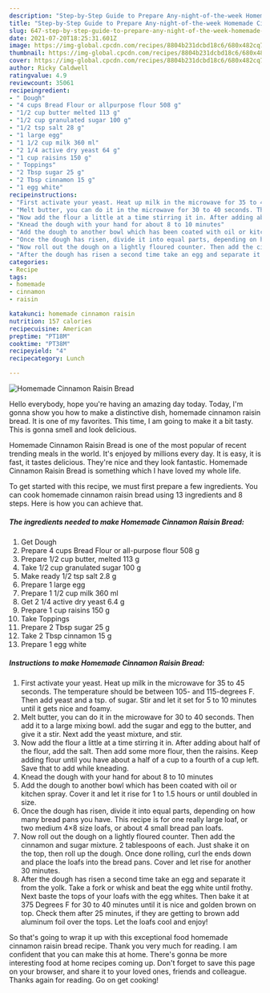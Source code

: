 ```yaml
---
description: "Step-by-Step Guide to Prepare Any-night-of-the-week Homemade Cinnamon Raisin Bread"
title: "Step-by-Step Guide to Prepare Any-night-of-the-week Homemade Cinnamon Raisin Bread"
slug: 647-step-by-step-guide-to-prepare-any-night-of-the-week-homemade-cinnamon-raisin-bread
date: 2021-07-20T18:25:31.601Z
image: https://img-global.cpcdn.com/recipes/8804b231dcbd18c6/680x482cq70/homemade-cinnamon-raisin-bread-recipe-main-photo.jpg
thumbnail: https://img-global.cpcdn.com/recipes/8804b231dcbd18c6/680x482cq70/homemade-cinnamon-raisin-bread-recipe-main-photo.jpg
cover: https://img-global.cpcdn.com/recipes/8804b231dcbd18c6/680x482cq70/homemade-cinnamon-raisin-bread-recipe-main-photo.jpg
author: Ricky Caldwell
ratingvalue: 4.9
reviewcount: 35061
recipeingredient:
- " Dough"
- "4 cups Bread Flour or allpurpose flour 508 g"
- "1/2 cup butter melted 113 g"
- "1/2 cup granulated sugar 100 g"
- "1/2 tsp salt 28 g"
- "1 large egg"
- "1 1/2 cup milk 360 ml"
- "2 1/4 active dry yeast 64 g"
- "1 cup raisins 150 g"
- " Toppings"
- "2 Tbsp sugar 25 g"
- "2 Tbsp cinnamon 15 g"
- "1 egg white"
recipeinstructions:
- "First activate your yeast. Heat up milk in the microwave for 35 to 45 seconds. The temperature should be between 105- and 115-degrees F. Then add yeast and a tsp. of sugar. Stir and let it set for 5 to 10 minutes until it gets nice and foamy."
- "Melt butter, you can do it in the microwave for 30 to 40 seconds. Then add it to a large mixing bowl. add the sugar and egg to the butter, and give it a stir. Next add the yeast mixture, and stir."
- "Now add the flour a little at a time stirring it in. After adding about half of the flour, add the salt. Then add some more flour, then the raisins. Keep adding flour until you have about a half of a cup to a fourth of a cup left. Save that to add while kneading."
- "Knead the dough with your hand for about 8 to 10 minutes"
- "Add the dough to another bowl which has been coated with oil or kitchen spray. Cover it and let it rise for 1 to 1.5 hours or until doubled in size."
- "Once the dough has risen, divide it into equal parts, depending on how many bread pans you have. This recipe is for one really large loaf, or two medium 4×8 size loafs, or about 4 small bread pan loafs."
- "Now roll out the dough on a lightly floured counter. Then add the cinnamon and sugar mixture. 2 tablespoons of each. Just shake it on the top, then roll up the dough. Once done rolling, curl the ends down and place the loafs into the bread pans. Cover and let rise for another 30 minutes."
- "After the dough has risen a second time take an egg and separate it from the yolk. Take a fork or whisk and beat the egg white until frothy. Next baste the tops of your loafs with the egg whites. Then bake it at 375 Degrees F for 30 to 40 minutes until it is nice and golden brown on top. Check them after 25 minutes, if they are getting to brown add aluminum foil over the tops. Let the loafs cool and enjoy!"
categories:
- Recipe
tags:
- homemade
- cinnamon
- raisin

katakunci: homemade cinnamon raisin 
nutrition: 157 calories
recipecuisine: American
preptime: "PT18M"
cooktime: "PT38M"
recipeyield: "4"
recipecategory: Lunch

---
```



![Homemade Cinnamon Raisin Bread](https://img-global.cpcdn.com/recipes/8804b231dcbd18c6/680x482cq70/homemade-cinnamon-raisin-bread-recipe-main-photo.jpg)

Hello everybody, hope you're having an amazing day today. Today, I'm gonna show you how to make a distinctive dish, homemade cinnamon raisin bread. It is one of my favorites. This time, I am going to make it a bit tasty. This is gonna smell and look delicious.



Homemade Cinnamon Raisin Bread is one of the most popular of recent trending meals in the world. It's enjoyed by millions every day. It is easy, it is fast, it tastes delicious. They're nice and they look fantastic. Homemade Cinnamon Raisin Bread is something which I have loved my whole life.


To get started with this recipe, we must first prepare a few ingredients. You can cook homemade cinnamon raisin bread using 13 ingredients and 8 steps. Here is how you can achieve that.

<!--inarticleads1-->

##### The ingredients needed to make Homemade Cinnamon Raisin Bread:

1. Get  Dough
1. Prepare 4 cups Bread Flour or all-purpose flour 508 g
1. Prepare 1/2 cup butter, melted 113 g
1. Take 1/2 cup granulated sugar 100 g
1. Make ready 1/2 tsp salt 2.8 g
1. Prepare 1 large egg
1. Prepare 1 1/2 cup milk 360 ml
1. Get 2 1/4 active dry yeast 6.4 g
1. Prepare 1 cup raisins 150 g
1. Take  Toppings
1. Prepare 2 Tbsp sugar 25 g
1. Take 2 Tbsp cinnamon 15 g
1. Prepare 1 egg white




<!--inarticleads2-->

##### Instructions to make Homemade Cinnamon Raisin Bread:

1. First activate your yeast. Heat up milk in the microwave for 35 to 45 seconds. The temperature should be between 105- and 115-degrees F. Then add yeast and a tsp. of sugar. Stir and let it set for 5 to 10 minutes until it gets nice and foamy.
1. Melt butter, you can do it in the microwave for 30 to 40 seconds. Then add it to a large mixing bowl. add the sugar and egg to the butter, and give it a stir. Next add the yeast mixture, and stir.
1. Now add the flour a little at a time stirring it in. After adding about half of the flour, add the salt. Then add some more flour, then the raisins. Keep adding flour until you have about a half of a cup to a fourth of a cup left. Save that to add while kneading.
1. Knead the dough with your hand for about 8 to 10 minutes
1. Add the dough to another bowl which has been coated with oil or kitchen spray. Cover it and let it rise for 1 to 1.5 hours or until doubled in size.
1. Once the dough has risen, divide it into equal parts, depending on how many bread pans you have. This recipe is for one really large loaf, or two medium 4×8 size loafs, or about 4 small bread pan loafs.
1. Now roll out the dough on a lightly floured counter. Then add the cinnamon and sugar mixture. 2 tablespoons of each. Just shake it on the top, then roll up the dough. Once done rolling, curl the ends down and place the loafs into the bread pans. Cover and let rise for another 30 minutes.
1. After the dough has risen a second time take an egg and separate it from the yolk. Take a fork or whisk and beat the egg white until frothy. Next baste the tops of your loafs with the egg whites. Then bake it at 375 Degrees F for 30 to 40 minutes until it is nice and golden brown on top. Check them after 25 minutes, if they are getting to brown add aluminum foil over the tops. Let the loafs cool and enjoy!




So that's going to wrap it up with this exceptional food homemade cinnamon raisin bread recipe. Thank you very much for reading. I am confident that you can make this at home. There's gonna be more interesting food at home recipes coming up. Don't forget to save this page on your browser, and share it to your loved ones, friends and colleague. Thanks again for reading. Go on get cooking!
